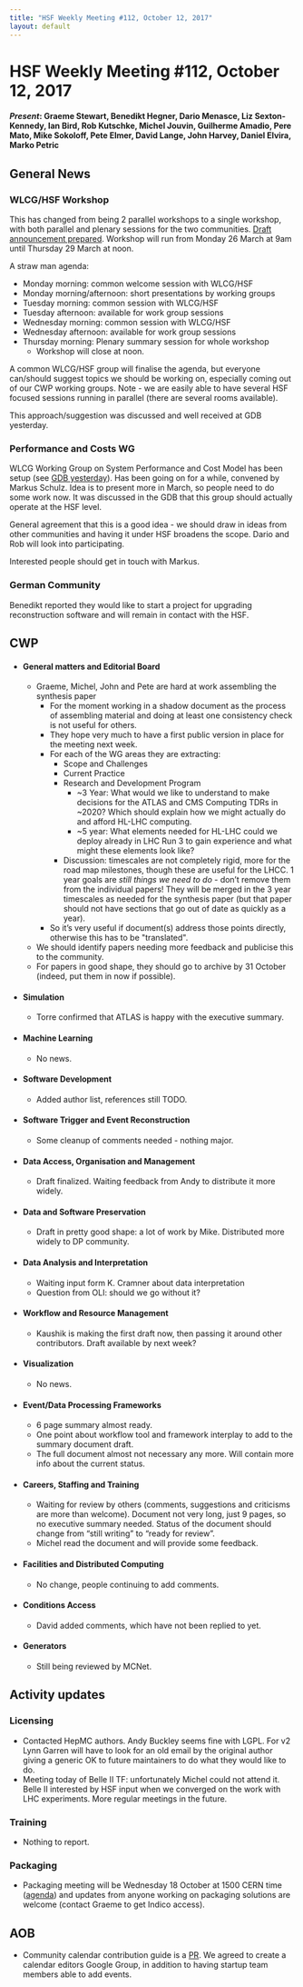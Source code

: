```yaml
---
title: "HSF Weekly Meeting #112, October 12, 2017"
layout: default
---
```


# HSF Weekly Meeting #112, October 12, 2017

#### *Present*: Graeme Stewart, Benedikt Hegner, Dario Menasce, Liz Sexton-Kennedy, Ian Bird, Rob Kutschke, Michel Jouvin, Guilherme Amadio, Pere Mato, Mike Sokoloff, Pete Elmer, David Lange, John Harvey, Daniel Elvira, Marko Petric

## General News

### WLCG/HSF Workshop

This has changed from being 2 parallel workshops to a single workshop, with both parallel and plenary sessions for the two communities. [Draft announcement prepared](https://docs.google.com/document/d/18dDKX11gWxDCEb9lagWj9BSlMGAUUHLYUOBuSxYroMo/edit?usp=sharing). Workshop will run from Monday 26 March at 9am until Thursday 29 March at noon.

A straw man agenda:
- Monday morning: common welcome session with WLCG/HSF
- Monday morning/afternoon: short presentations by working groups
- Tuesday morning: common session with WLCG/HSF
- Tuesday afternoon: available for work group sessions
- Wednesday morning: common session with WLCG/HSF
- Wednesday afternoon: available for work group sessions
- Thursday morning: Plenary summary session for whole workshop
    - Workshop will close at noon.

A common WLCG/HSF group will finalise the agenda, but everyone can/should suggest topics we should be working on, especially coming out of our CWP working groups. Note - we are easily able to have several HSF focused sessions running in parallel (there are several rooms available).

This approach/suggestion was discussed and well received at GDB yesterday.

### Performance and Costs WG

WLCG Working Group on System Performance and Cost Model has been setup (see [GDB yesterday](https://indico.cern.ch/event/578991/)). Has been going on for a while, convened by Markus Schulz. Idea is to present more in March, so people need to do some work now. It was discussed in the GDB that this group should actually operate at the HSF level. 

General agreement that this is a good idea - we should draw in ideas from other communities and having it under HSF broadens the scope. Dario and Rob will look into participating.

Interested people should get in touch with Markus.

### German Community

Benedikt reported they would like to start a project for upgrading reconstruction software and will remain in contact with the HSF.

## CWP

- #### General matters and Editorial Board
    - Graeme, Michel, John and Pete are hard at work assembling the synthesis paper
        - For the moment  working in a shadow document as the process of assembling material and doing at least one consistency check is not useful for others.
        - They hope very much to have a first public version in place for the meeting next week.
        - For each of the WG areas they are extracting:
            - Scope and Challenges
            - Current Practice
            - Research and Development Program
              - ~3 Year: What would we like to understand to make decisions for the ATLAS and CMS Computing TDRs in ~2020? Which should explain how we might actually do and afford HL-LHC computing.
              - ~5 year: What elements needed for HL-LHC could we deploy already in LHC Run 3 to gain experience and what might these elements look like?
            - Discussion: timescales are not completely rigid, more for the road map milestones, though these are useful for the LHCC. 1 year goals are *still things we need to do* - don’t remove them from the individual papers! They will be merged in the 3 year timescales as needed for the synthesis paper (but that paper should not have sections that go out of date as quickly as a year).
        - So it’s very useful if document(s) address those points directly, otherwise this has to be "translated".
    - We should identify papers needing more feedback and publicise this to the community.
    - For papers in good shape, they should go to archive by 31 October (indeed, put them in now if possible).

-   #### Simulation
    - Torre confirmed that ATLAS is happy with the executive summary.

-   #### Machine Learning
    - No news.

-   #### Software Development
    - Added author list, references still TODO.

-   #### Software Trigger and Event Reconstruction
    - Some cleanup of comments needed - nothing major.

-   #### Data Access, Organisation and Management
    - Draft finalized. Waiting feedback from Andy to distribute it more widely.

-   #### Data and Software Preservation
    - Draft in pretty good shape: a lot of work by Mike. Distributed more widely to DP community.

-   #### Data Analysis and Interpretation
    - Waiting input form K. Cramner about data interpretation
    - Question from OLI: should we go without it?

-   #### Workflow and Resource Management
    - Kaushik is making the first draft now, then passing it around other contributors. Draft available by next week?

-   #### Visualization
    - No news.

-   #### Event/Data Processing Frameworks
    - 6 page summary almost ready.
    - One point about workflow tool and framework interplay to add to the summary document draft.
    - The full document almost not necessary any more. Will contain more info about the current status.

-   #### Careers, Staffing and Training
    - Waiting for review by others (comments, suggestions and criticisms are more than welcome). Document not very long, just 9 pages, so no executive summary needed. Status of the document should change from “still writing” to “ready for review”.
    - Michel read the document and will provide some feedback.

-   #### Facilities and Distributed Computing
    - No change, people continuing to add comments.

-   #### Conditions Access
    - David added comments, which have not been replied to yet.

-   #### Generators
    - Still being reviewed by MCNet.


## Activity updates

### Licensing
  - Contacted HepMC authors. Andy Buckley seems fine with LGPL. For v2 Lynn Garren will have to look for an old email by the original author giving a generic OK to future maintainers to do what they would like to do.
  - Meeting today of Belle II TF: unfortunately Michel could not attend it. Belle II interested by HSF input when we converged on the work with LHC experiments. More regular meetings in the future.

### Training
- Nothing to report.

### Packaging
- Packaging meeting will be Wednesday 18 October at 1500 CERN time ([agenda](https://indico.cern.ch/event/672745/)) and updates from anyone working on packaging solutions are welcome (contact Graeme to get Indico access).
    
## AOB
- Community calendar contribution guide is a [PR](https://github.com/HEP-SF/hep-sf.github.io/pull/166). We agreed to create a calendar editors Google Group, in addition to having startup team members able to add events.
